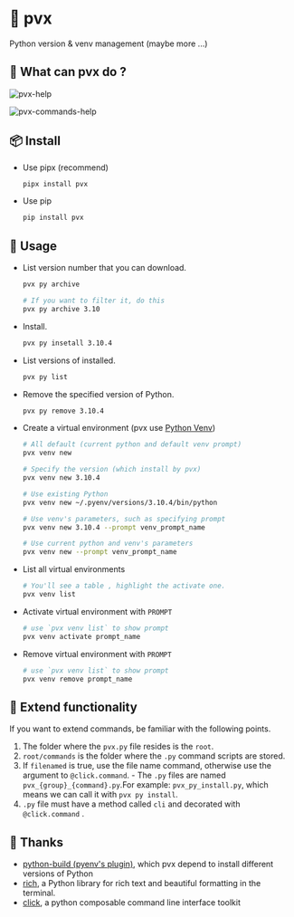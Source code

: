 # 🐍 pvx
Python version &amp; venv management (maybe more ...)

## 🤪 What can pvx do ?

![pvx-help](./asset/pvx-help.png)

![pvx-commands-help](./asset/pvx-commands-help.png)

## 📦 Install

- Use pipx (recommend)

    ```bash
    pipx install pvx
    ```

- Use pip

    ```bash
    pip install pvx
    ```

## 🔧 Usage

- List  version number that you can download.

    ```bash
    pvx py archive 

    # If you want to filter it, do this
    pvx py archive 3.10
    ```

- Install.

    ```bash
    pvx py insetall 3.10.4
    ```

- List versions of installed.

    ```bash
    pvx py list
    ```

- Remove the specified version of Python.

    ```bash
    pvx py remove 3.10.4
    ```

- Create a virtual environment (pvx use [Python Venv](https://docs.python.org/3/tutorial/venv.html))

    ```bash
    # All default (current python and default venv prompt)
    pvx venv new

    # Specify the version (which install by pvx)
    pvx venv new 3.10.4

    # Use existing Python
    pvx venv new ~/.pyenv/versions/3.10.4/bin/python

    # Use venv's parameters, such as specifying prompt
    pvx venv new 3.10.4 --prompt venv_prompt_name

    # Use current python and venv's parameters
    pvx venv new --prompt venv_prompt_name
    ```

- List all virtual environments

    ```bash
    # You'll see a table , highlight the activate one.
    pvx venv list
    ```

- Activate virtual environment with `PROMPT`

    ```bash
    # use `pvx venv list` to show prompt
    pvx venv activate prompt_name
    ```

- Remove virtual environment with `PROMPT`

    ```bash
    # use `pvx venv list` to show prompt
    pvx venv remove prompt_name
    ```

## 🌟 Extend functionality

If you want to extend commands, be familiar with the following points.

1. The folder where the `pvx.py` file resides is the `root`.
2. `root/commands` is the folder where the `.py` command scripts are stored.
3. If `filenamed` is true, use the file name command, otherwise use the argument to `@click.command`.
        - The `.py` files are named `pvx_{group}_{command}.py`.For example: `pvx_py_install.py`, which means we can call it with `pvx py install`.
4. `.py` file must have a method called `cli` and decorated with `@click.command` .

## 👻 Thanks

- [python-build (pyenv's plugin)](https://github.com/pyenv/pyenv/tree/master/plugins/python-build), which pvx depend to install different versions of Python
- [rich](https://github.com/Textualize/rich), a Python library for rich text and beautiful formatting in the terminal.
- [click](https://github.com/pallets/click), a python composable command line interface toolkit

